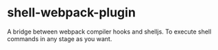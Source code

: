 # shell-webpack-plugin
A bridge between webpack compiler hooks and shelljs. To execute shell commands in any stage as you want.
